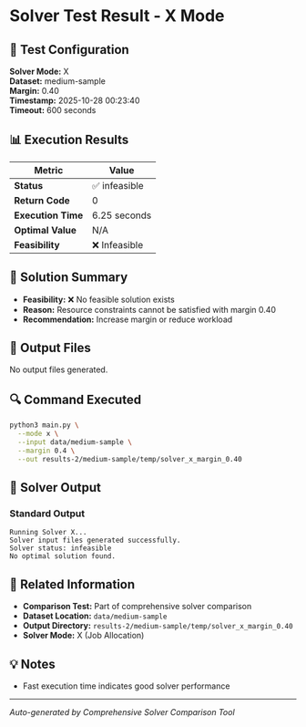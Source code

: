 # Solver Test Result - X Mode

## 🔧 Test Configuration

**Solver Mode:** X  
**Dataset:** medium-sample  
**Margin:** 0.40  
**Timestamp:** 2025-10-28 00:23:40  
**Timeout:** 600 seconds  

## 📊 Execution Results

| Metric | Value |
|--------|-------|
| **Status** | ✅ infeasible |
| **Return Code** | 0 |
| **Execution Time** | 6.25 seconds |
| **Optimal Value** | N/A |
| **Feasibility** | ❌ Infeasible |

## 🎯 Solution Summary

- **Feasibility:** ❌ No feasible solution exists
- **Reason:** Resource constraints cannot be satisfied with margin 0.40
- **Recommendation:** Increase margin or reduce workload


## 📁 Output Files

No output files generated.


## 🔍 Command Executed

```bash
python3 main.py \
  --mode x \
  --input data/medium-sample \
  --margin 0.4 \
  --out results-2/medium-sample/temp/solver_x_margin_0.40
```

## 📝 Solver Output

### Standard Output
```
Running Solver X...
Solver input files generated successfully.
Solver status: infeasible
No optimal solution found.

```

## 🔗 Related Information

- **Comparison Test:** Part of comprehensive solver comparison
- **Dataset Location:** `data/medium-sample`
- **Output Directory:** `results-2/medium-sample/temp/solver_x_margin_0.40`
- **Solver Mode:** X (Job Allocation)

## 💡 Notes

- Fast execution time indicates good solver performance

---

*Auto-generated by Comprehensive Solver Comparison Tool*